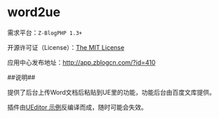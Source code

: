 word2ue
=========

需求平台：``Z-BlogPHP 1.3+``

开源许可证（License）：[The MIT License](http://opensource.org/licenses/mit-license.php)

应用中心发布地址：http://app.zblogcn.com/?id=410

##说明##

提供了后台上传Word文档后粘贴到UE里的功能，功能后台由百度文库提供。

插件由[UEditor 示例](http://ueditor.baidu.com/website/onlinedemo.html)反编译而成，随时可能会失效。